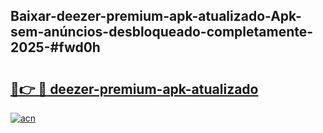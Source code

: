 ## Baixar-deezer-premium-apk-atualizado-Apk-sem-anúncios-desbloqueado-completamente-2025-#fwd0h

# <h2><a href="https://ainizakaria.my?title=deezer-premium-apk-atualizado&ref=20M">🔗👉 🔴 deezer-premium-apk-atualizado</a></h2>

[![acn](https://github.com/user-attachments/assets/0f9c940e-d8b0-45ae-aac7-cd30a18b3e1c)](https://ainizakaria.my?title=deezer-premium-apk-atualizado&ref=20M)

